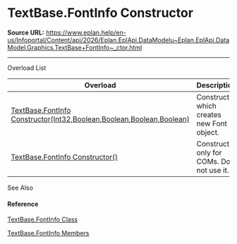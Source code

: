 # TextBase.FontInfo Constructor

**Source URL:** https://www.eplan.help/en-us/Infoportal/Content/api/2026/Eplan.EplApi.DataModelu~Eplan.EplApi.DataModel.Graphics.TextBase+FontInfo~_ctor.html

---

Overload List

| Overload | Description |
| --- | --- |
| [TextBase.FontInfo Constructor(Int32,Boolean,Boolean,Boolean,Boolean)](topic713.html) | Constructor which creates new Font object. |
| [TextBase.FontInfo Constructor()](Eplan.EplApi.DataModelu~Eplan.EplApi.DataModel.Graphics.TextBase+FontInfo~_ctor().html) | Constructor only for COMs. Do not use it. |



See Also

#### Reference

[TextBase.FontInfo Class](Eplan.EplApi.DataModelu~Eplan.EplApi.DataModel.Graphics.TextBase+FontInfo.html)
  
[TextBase.FontInfo Members](Eplan.EplApi.DataModelu~Eplan.EplApi.DataModel.Graphics.TextBase+FontInfo_members.html)